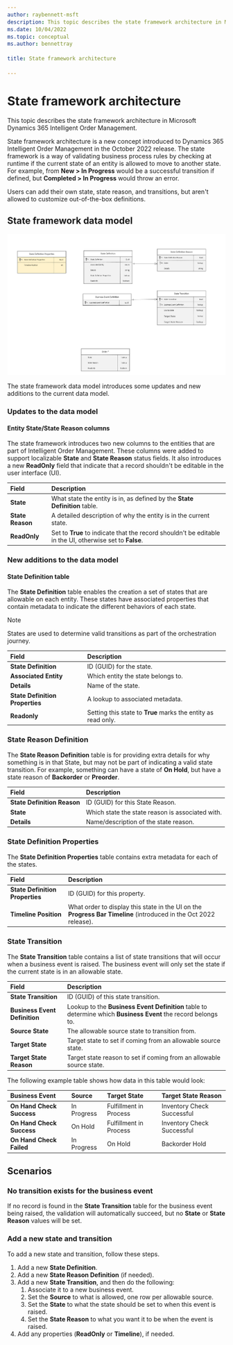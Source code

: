 ```yaml
---
author: raybennett-msft
description: This topic describes the state framework architecture in Microsoft Dynamics 365 Intelligent Order Management.
ms.date: 10/04/2022
ms.topic: conceptual
ms.author: bennettray

title: State framework architecture

---
```

# State framework architecture

This topic describes the state framework architecture in Microsoft Dynamics 365 Intelligent Order Management.

State framework architecture is a new concept introduced to Dynamics 365 Intelligent Order Management in the October 2022 release. The state framework is a way of validating business process rules by checking at runtime if the current state of an entity is allowed to move to another state. For example, from **New \> In Progress** would be a successful transition if defined, but **Completed \> In Progress** would throw an error.

Users can add their own state, state reason, and transitions, but aren't allowed to customize out-of-the-box definitions.

## State framework data model

![State framework data model](media/state-framework-1.png)

The state framework data model introduces some updates and new additions to the current data model.

### Updates to the data model

#### Entity State/State Reason columns

The state framework introduces two new columns to the entities that are part of Intelligent Order Management. These columns were added to support localizable **State** and **State Reason** status fields. It also introduces a new **ReadOnly** field that indicate that a record shouldn't be editable in the user interface (UI).

|**Field**|**Description**|
|:-|:-|
|**State**|What state the entity is in, as defined by the **State Definition** table.|
|**State Reason**|A detailed description of why the entity is in the current state.|
|**ReadOnly**|Set to **True** to indicate that the record shouldn't be editable in the UI, otherwise set to **False**.|

### New additions to the data model

#### State Definition table

The **State Definition** table enables the creation a set of states that are allowable on each entity. These states have associated properties that contain metadata to indicate the different behaviors of each state.

> [!NOTE]
> States are used to determine valid transitions as part of the orchestration journey.

|**Field**|**Description**|
|:-|:-|
|**State Definition**|ID (GUID) for the state.|
|**Associated Entity**|Which entity the state belongs to.|
|**Details**|Name of the state.|
|**State Definition Properties**|A lookup to associated metadata.|
|**Readonly**|Setting this state to **True** marks the entity as read only.|

### State Reason Definition

The **State Reason Definition** table is for providing extra details for why something is in that State, but may not be part of indicating a valid state transition. For example, something can have a state of **On Hold**, but have a state reason of **Backorder** or **Preorder**.

|**Field**|**Description**|
|:-|:-|
|**State Definition Reason**|ID (GUID) for this State Reason.|
|**State**|Which state the state reason is associated with.|
|**Details**|Name/description of the state reason.|

### State Definition Properties

The **State Definition Properties** table contains extra metadata for each of the states.

|**Field**|**Description**|
|:-|:-|
|**State Definition Properties**|ID (GUID) for this property.|
|**Timeline Position**|What order to display this state in the UI on the **Progress Bar Timeline** (introduced in the Oct 2022 release).|

### State Transition

The **State Transition** table contains a list of state transitions that will occur when a business event is raised. The business event will only set the state if the current state is in an allowable state.

|**Field**|**Description**|
|:-|:-|
|**State Transition**|ID (GUID) of this state transition.|
|**Business Event Definition**|Lookup to the **Business Event Definition** table to determine which **Business Event** the record belongs to.|
|**Source State**|The allowable source state to transition from.|
|**Target State**|Target state to set if coming from an allowable source state.|
|**Target State Reason**|Target state reason to set if coming from an allowable source state.|

The following example table shows how data in this table would look:

|**Business Event**|**Source**|**Target State**|**Target State Reason**|
|:-|:-|:-|:-|
|**On Hand Check Success**|In Progress|Fulfillment in Process|Inventory Check Successful|
|**On Hand Check Success**|On Hold|Fulfillment in Process|Inventory Check Successful|
|**On Hand Check Failed**|In Progress|On Hold|Backorder Hold|

## Scenarios

### No transition exists for the business event

If no record is found in the **State Transition** table for the business event being raised, the validation will automatically succeed, but no **State** or **State Reason** values will be set.

### Add a new state and transition

To add a new state and transition, follow these steps.

1. Add a new **State Definition**.
1. Add a new **State Reason Definition** (if needed).
1. Add a new **State Transition**, and then do the following:
   1. Associate it to a new business event.
   1. Set the **Source** to what is allowed, one row per allowable source.
   1. Set the **State** to what the state should be set to when this event is raised.
   1. Set the **State Reason** to what you want it to be when the event is raised.
1. Add any properties (**ReadOnly** or **Timeline**), if needed. 
